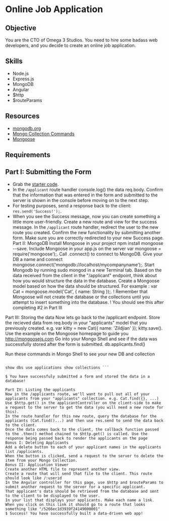 Online Job Application
=========

Objective
--------
You are the CTO of Omega 3 Studios. You need to hire some badass web developers, and you decide to create an online job application.

Skills
------

- Node.js
- Express.js
- MongoDB
- Angular
- $http
- $routeParams

Resources
-------
- <a href="http://docs.mongodb.org/manual/contents/">mongodb.org</a>
- <a href="http://docs.mongodb.org/manual/reference/method/js-collection/">Mongo Collection Commands</a>
- <a href="http://mongoosejs.com/">Mongoose</a>

Requirements
-----------

Part I: Submitting the Form
----------------

- Grab the <a href="https://github.com/RefactorU/exercise-starters/tree/master/week7/online-job-application/starter-code">starter code</a>.
- In the <code>/applicant</code> route handler console.log() the data req.body. Confirm that the information that was entered in the form and submitted to the server is shown in the console before moving on to the next step.
- For testing purposes, send a response back to the client: <code>res.send('Success!');</code>.
- When you see the Success message, now you can create something a little more user-friendly. Create a new route and view for the success message. In the <code>/applicant</code> route handler, redirect the user to the new route you created. Confirm the new functionality by submitting another form. Make sure you are correctly redirected to your new Success page.
Part II: MongoDB
Install Mongoose in your project npm install mongoose --save.
Include Mongoose in your app.js on the server var mongoose = require('mongoose');.
Call .connect() to connect to MongoDB. Give your DB a name and connect mongoose.connect('mongodb://localhost/mycompanyname');.
Start Mongodb by running sudo mongod in a new Terminal tab.
Based on the data received from the client in the "/applicant" endpoint, think about how you would structure the data in the database. Create a Mongoose model based on how the data should be structured. For example : var Cat = mongoose.model('Cat', { name: String });.
! Remember that Mongoose will not create the database or the collections until you attempt to insert something into the database. ! You should see this after completing #2 in Part III

Part III: Storing the data
Now lets go back to the /applicant endpoint.
Store the recieved data from req.body in your "applicants" model that you previously created. e.g. var kitty = new Cat({ name: 'Zildjian' }); kitty.save(). Use the example on the Mongoose homepage to guide you http://mongoosejs.com
Go into your Mongo Shell and see if the data was successfully stored after the form is submitted. db.applicants.find()

Run these commands in Mongo Shell to see your new DB and collection

```

show dbs use applications show collections ```

$ You have successfuly submitted a form and stored the data in a database!

Part IV: Listing the applicants
Now in the /applicants route, we'll want to pull out all of your applicants from your "applicants" collection. e.g. Cat.find({}, ...)
Use $http.get() in the applicantController on the client-side to make a request to the server to get the data (you will need a new route for this).
In the route handler for this new route, query the database for the applicants (Cat.find()...) and then use res.send to send the data back to the client.
Once the data comes back to the client, the callback function passed to the .then() method chained to $http.get() is called. Use the response being passed back to render the applicants on the page
Bonus I: Deleting Applicants
Add a delete button to each of your applicant names in the applicants list /applicants.
When the button is clicked, send a request to the server to delete the item from your Mongo Collection.
Bonus II: Application Viewer
Create another HTML file to represent another view.
Create a route that will send that file to the client. This route should look like /:userid
In the Angular controller for this page, use $http and $routeParams to submit another request to the server for a specific applicant.
That applicant's data should be retrieved from the database and sent to the client to be displayed to the user.
In your list that displays your applicants. Make each name a link.
When you click on this link it should go to a route that looks something like "/5266ec1d3939f24149000001"
$ Success! You have successfully built a data-driven web app!